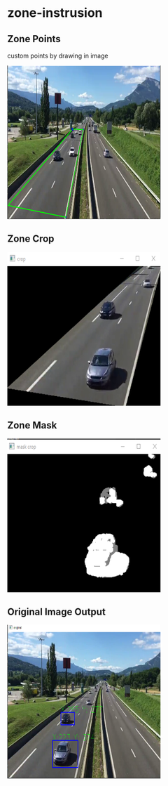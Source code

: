 # zone-instrusion
<h2>Zone Points</h2>
<p>custom points by drawing in image</p>
<img width="350" height="350" src="https://github.com/ViniciusTC-git/zone-instrusion/blob/master/images/zone.png">
<br>

<h2>Zone Crop</h2>
<img width="350" height="350" src="https://github.com/ViniciusTC-git/zone-instrusion/blob/master/images/crop_zone.png">
<br>

<h2>Zone Mask</h2>
<img width="350" height="350" src="https://github.com/ViniciusTC-git/zone-instrusion/blob/master/images/mask_zone.png">
<br>

<h2>Original Image Output</h2>
<img width="350" height="350" src="https://github.com/ViniciusTC-git/zone-instrusion/blob/master/images/output.png">
<br>
